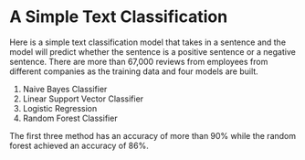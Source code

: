 # A Simple Text Classification

Here is a simple text classification model that takes in a sentence and the model will predict whether the sentence is a positive sentence or a negative sentence. There are more than 67,000 reviews from employees from different companies as the training data and four models are built. 

1. Naive Bayes Classifier
2. Linear Support Vector Classifier
3. Logistic Regression
4. Random Forest Classifier

The first three method has an accuracy of more than 90% while the random forest achieved an accuracy of 86%.